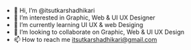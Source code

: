 - 👋 Hi, I’m @itsutkarshadhikari
- 👀 I’m interested in Graphic, Web & UI UX Designer
- 🌱 I’m currently learning UI UX & web Desiging
- 💞️ I’m looking to collaborate on Graphic, Web & UI UX Design
- 📫 How to reach me itsutkarshadhikari@gmail.com

<!---
itsutkarshadhikari/itsutkarshadhikari is a ✨ special ✨ repository because its `README.md` (this file) appears on your GitHub profile.
You can click the Preview link to take a look at your changes.
--->

